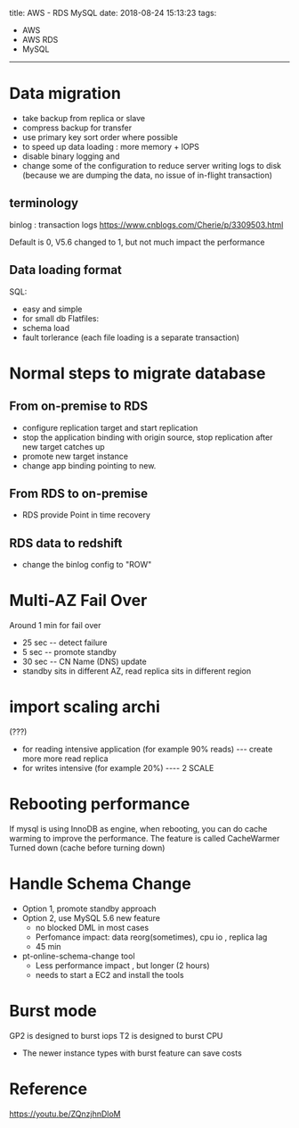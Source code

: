 title: AWS - RDS MySQL
date: 2018-08-24 15:13:23
tags:
- AWS
- AWS RDS
- MySQL
---

# Data migration

* take backup from replica or slave
* compress backup for transfer
* use primary key sort order where possible
* to speed up data loading : more memory + IOPS
* disable binary logging and
* change some of the configuration to reduce server writing logs to disk (because we are dumping the data, no issue of in-flight transaction)

## terminology

binlog : transaction logs
https://www.cnblogs.com/Cherie/p/3309503.html

Default is 0, V5.6 changed to 1, but not much impact the performance

## Data loading format

SQL:
  * easy and simple
  * for small db
Flatfiles:
  * schema load
  * fault torlerance  (each file loading is a separate transaction)

# Normal steps to migrate database

## From on-premise to RDS

* configure replication target and start replication
* stop the application binding with origin source, stop replication after new target catches up
* promote new target instance
* change app binding pointing to new.

## From RDS to on-premise

* RDS provide Point in time recovery

## RDS data to redshift

* change the binlog config to "ROW"

# Multi-AZ Fail Over

Around 1 min for fail over

* 25 sec -- detect failure
* 5 sec -- promote standby
* 30 sec -- CN Name (DNS) update
* standby sits in different AZ, read replica sits in different region

# import scaling archi

(???)
* for reading intensive application (for example 90% reads) --- create more more read replica
* for writes intensive (for example 20%) ---- 2 SCALE

# Rebooting performance

If mysql is using InnoDB as engine, when rebooting, you can do cache warming to improve the performance. The feature is called CacheWarmer Turned down (cache before turning down)

# Handle Schema Change

* Option 1, promote standby approach
* Option 2, use MySQL 5.6 new feature
   * no blocked DML in most cases
   * Perfomance impact: data reorg(sometimes), cpu io , replica lag
   * 45 min
* pt-online-schema-change tool
  * Less performance impact , but longer (2 hours)
  * needs to start a EC2 and install the tools


# Burst mode

GP2 is designed to burst iops
T2 is designed to burst CPU

* The newer instance types with burst feature can save costs

# Reference

https://youtu.be/ZQnzjhnDloM
